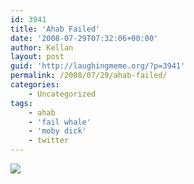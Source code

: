 ```yaml
---
id: 3941
title: 'Ahab Failed'
date: '2008-07-29T07:32:06+00:00'
author: Kellan
layout: post
guid: 'http://laughingmeme.org/?p=3941'
permalink: /2008/07/29/ahab-failed/
categories:
    - Uncategorized
tags:
    - ahab
    - 'fail whale'
    - 'moby dick'
    - twitter
---
```


[![](http://www.nycresistor.com/wp-content/uploads/2008/07/1.png)](http://www.nycresistor.com/2008/07/28/ahab-failed/)